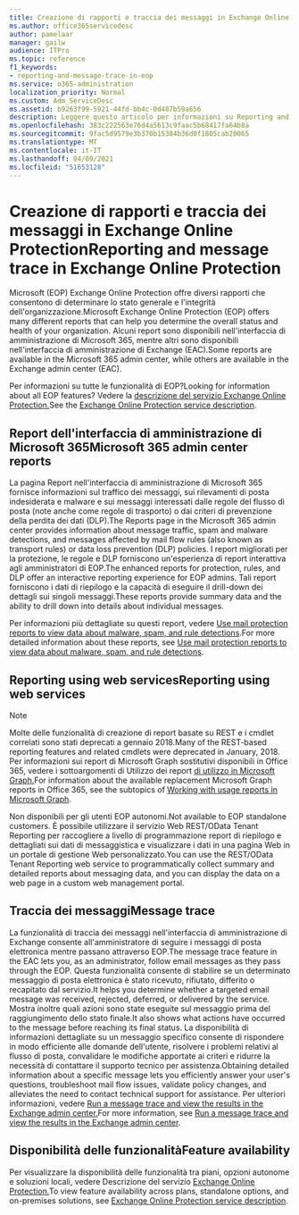 ```yaml
---
title: Creazione di rapporti e traccia dei messaggi in Exchange Online Protection
ms.author: office365servicedesc
author: pamelaar
manager: gailw
audience: ITPro
ms.topic: reference
f1_keywords:
- reporting-and-message-trace-in-eop
ms.service: o365-administration
localization_priority: Normal
ms.custom: Adm_ServiceDesc
ms.assetid: b9263f99-5921-44fd-bb4c-0d487b59a656
description: Leggere questo articolo per informazioni su Reporting and message trace in Microsoft Exchange Online Protection (EOP).
ms.openlocfilehash: 383c222563e76d4a5613c9faac5b68417fa64b8a
ms.sourcegitcommit: 9fac5d9579e3b370b15384b36d0f1805cab20065
ms.translationtype: MT
ms.contentlocale: it-IT
ms.lasthandoff: 04/09/2021
ms.locfileid: "51653128"
---
```

# <a name="reporting-and-message-trace-in-exchange-online-protection"></a><span data-ttu-id="11de5-103">Creazione di rapporti e traccia dei messaggi in Exchange Online Protection</span><span class="sxs-lookup"><span data-stu-id="11de5-103">Reporting and message trace in Exchange Online Protection</span></span>

<span data-ttu-id="11de5-104">Microsoft (EOP) Exchange Online Protection offre diversi rapporti che consentono di determinare lo stato generale e l'integrità dell'organizzazione.</span><span class="sxs-lookup"><span data-stu-id="11de5-104">Microsoft Exchange Online Protection (EOP) offers many different reports that can help you determine the overall status and health of your organization.</span></span> <span data-ttu-id="11de5-105">Alcuni report sono disponibili nell'interfaccia di amministrazione di Microsoft 365, mentre altri sono disponibili nell'interfaccia di amministrazione di Exchange (EAC).</span><span class="sxs-lookup"><span data-stu-id="11de5-105">Some reports are available in the Microsoft 365 admin center, while others are available in the Exchange admin center (EAC).</span></span>

<span data-ttu-id="11de5-106">Per informazioni su tutte le funzionalità di EOP?</span><span class="sxs-lookup"><span data-stu-id="11de5-106">Looking for information about all EOP features?</span></span> <span data-ttu-id="11de5-107">Vedere la [descrizione del servizio Exchange Online Protection.](exchange-online-protection-service-description.md)</span><span class="sxs-lookup"><span data-stu-id="11de5-107">See the [Exchange Online Protection service description](exchange-online-protection-service-description.md).</span></span>

## <a name="microsoft-365-admin-center-reports"></a><span data-ttu-id="11de5-108">Report dell'interfaccia di amministrazione di Microsoft 365</span><span class="sxs-lookup"><span data-stu-id="11de5-108">Microsoft 365 admin center reports</span></span>

<span data-ttu-id="11de5-109">La pagina Report nell'interfaccia di amministrazione di Microsoft 365 fornisce informazioni sul traffico dei messaggi, sui rilevamenti di posta indesiderata e malware e sui messaggi interessati dalle regole del flusso di posta (note anche come regole di trasporto) o dai criteri di prevenzione della perdita dei dati (DLP).</span><span class="sxs-lookup"><span data-stu-id="11de5-109">The Reports page in the Microsoft 365 admin center provides information about message traffic, spam and malware detections, and messages affected by mail flow rules (also known as transport rules) or data loss prevention (DLP) policies.</span></span> <span data-ttu-id="11de5-110">I report migliorati per la protezione, le regole e DLP forniscono un'esperienza di report interattiva agli amministratori di EOP.</span><span class="sxs-lookup"><span data-stu-id="11de5-110">The enhanced reports for protection, rules, and DLP offer an interactive reporting experience for EOP admins.</span></span> <span data-ttu-id="11de5-111">Tali report forniscono i dati di riepilogo e la capacità di eseguire il drill-down dei dettagli sui singoli messaggi.</span><span class="sxs-lookup"><span data-stu-id="11de5-111">These reports provide summary data and the ability to drill down into details about individual messages.</span></span>

<span data-ttu-id="11de5-112">Per informazioni più dettagliate su questi report, vedere [Use mail protection reports to view data about malware, spam, and rule detections](/exchange/monitoring/use-mail-protection-reports).</span><span class="sxs-lookup"><span data-stu-id="11de5-112">For more detailed information about these reports, see [Use mail protection reports to view data about malware, spam, and rule detections](/exchange/monitoring/use-mail-protection-reports).</span></span>

## <a name="reporting-using-web-services"></a><span data-ttu-id="11de5-113">Reporting using web services</span><span class="sxs-lookup"><span data-stu-id="11de5-113">Reporting using web services</span></span>

> [!NOTE]
> <span data-ttu-id="11de5-114">Molte delle funzionalità di creazione di report basate su REST e i cmdlet correlati sono stati deprecati a gennaio 2018.</span><span class="sxs-lookup"><span data-stu-id="11de5-114">Many of the REST-based reporting features and related cmdlets were deprecated in January, 2018.</span></span> <span data-ttu-id="11de5-115">Per informazioni sui report di Microsoft Graph sostitutivi disponibili in Office 365, vedere i sottoargomenti di Utilizzo dei report [di utilizzo in Microsoft Graph.](/graph/api/resources/report)</span><span class="sxs-lookup"><span data-stu-id="11de5-115">For information about the available replacement Microsoft Graph reports in Office 365, see the subtopics of [Working with usage reports in Microsoft Graph](/graph/api/resources/report).</span></span>

<span data-ttu-id="11de5-116">Non disponibili per gli utenti EOP autonomi.</span><span class="sxs-lookup"><span data-stu-id="11de5-116">Not available to EOP standalone customers.</span></span> <span data-ttu-id="11de5-117">È possibile utilizzare il servizio Web REST/OData Tenant Reporting per raccogliere a livello di programmazione report di riepilogo e dettagliati sui dati di messaggistica e visualizzare i dati in una pagina Web in un portale di gestione Web personalizzato.</span><span class="sxs-lookup"><span data-stu-id="11de5-117">You can use the REST/OData Tenant Reporting web service to programmatically collect summary and detailed reports about messaging data, and you can display the data on a web page in a custom web management portal.</span></span>

## <a name="message-trace"></a><span data-ttu-id="11de5-118">Traccia dei messaggi</span><span class="sxs-lookup"><span data-stu-id="11de5-118">Message trace</span></span>

<span data-ttu-id="11de5-119">La funzionalità di traccia dei messaggi nell'interfaccia di amministrazione di Exchange consente all'amministratore di seguire i messaggi di posta elettronica mentre passano attraverso EOP.</span><span class="sxs-lookup"><span data-stu-id="11de5-119">The message trace feature in the EAC lets you, as an administrator, follow email messages as they pass through the EOP.</span></span> <span data-ttu-id="11de5-120">Questa funzionalità consente di stabilire se un determinato messaggio di posta elettronica è stato ricevuto, rifiutato, differito o recapitato dal servizio.</span><span class="sxs-lookup"><span data-stu-id="11de5-120">It helps you determine whether a targeted email message was received, rejected, deferred, or delivered by the service.</span></span> <span data-ttu-id="11de5-121">Mostra inoltre quali azioni sono state eseguite sul messaggio prima del raggiungimento dello stato finale.</span><span class="sxs-lookup"><span data-stu-id="11de5-121">It also shows what actions have occurred to the message before reaching its final status.</span></span> <span data-ttu-id="11de5-122">La disponibilità di informazioni dettagliate su un messaggio specifico consente di rispondere in modo efficiente alle domande dell'utente, risolvere i problemi relativi al flusso di posta, convalidare le modifiche apportate ai criteri e ridurre la necessità di contattare il supporto tecnico per assistenza.</span><span class="sxs-lookup"><span data-stu-id="11de5-122">Obtaining detailed information about a specific message lets you efficiently answer your user's questions, troubleshoot mail flow issues, validate policy changes, and alleviates the need to contact technical support for assistance.</span></span> <span data-ttu-id="11de5-123">Per ulteriori informazioni, vedere [Run a message trace and view the results in the Exchange admin center.](/exchange/monitoring/trace-an-email-message/run-a-message-trace-and-view-results)</span><span class="sxs-lookup"><span data-stu-id="11de5-123">For more information, see [Run a message trace and view the results in the Exchange admin center](/exchange/monitoring/trace-an-email-message/run-a-message-trace-and-view-results).</span></span>

## <a name="feature-availability"></a><span data-ttu-id="11de5-124">Disponibilità delle funzionalità</span><span class="sxs-lookup"><span data-stu-id="11de5-124">Feature availability</span></span>

<span data-ttu-id="11de5-125">Per visualizzare la disponibilità delle funzionalità tra piani, opzioni autonome e soluzioni locali, vedere Descrizione del servizio [Exchange Online Protection.](exchange-online-protection-service-description.md)</span><span class="sxs-lookup"><span data-stu-id="11de5-125">To view feature availability across plans, standalone options, and on-premises solutions, see [Exchange Online Protection service description](exchange-online-protection-service-description.md).</span></span>